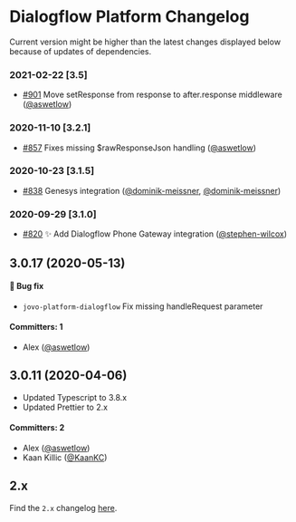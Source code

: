 # Dialogflow Platform Changelog

Current version might be higher than the latest changes displayed below because of updates of dependencies.

### 2021-02-22 [3.5]
- [#901](https://github.com/jovotech/jovo-framework/pull/901) Move setResponse from response to after.response middleware ([@aswetlow](https://github.com/aswetlow))



### 2020-11-10 [3.2.1]
- [#857](https://github.com/jovotech/jovo-framework/pull/857) Fixes missing $rawResponseJson handling ([@aswetlow](https://github.com/aswetlow))


### 2020-10-23 [3.1.5]
- [#838](https://github.com/jovotech/jovo-framework/pull/838) Genesys integration ([@dominik-meissner](https://github.com/StepanU), [@dominik-meissner](https://github.com/dominik-meissner))


### 2020-09-29 [3.1.0]

- [#820](https://github.com/jovotech/jovo-framework/pull/820) :sparkles: Add Dialogflow Phone Gateway integration ([@stephen-wilcox](https://github.com/stephen-wilcox))

## 3.0.17 (2020-05-13)

#### :bug: Bug fix
 * `jovo-platform-dialogflow` Fix missing handleRequest parameter 

#### Committers: 1
- Alex ([@aswetlow](https://github.com/aswetlow))



## 3.0.11 (2020-04-06)

* Updated Typescript to 3.8.x
* Updated Prettier to 2.x

#### Committers: 2
- Alex ([@aswetlow](https://github.com/aswetlow))
- Kaan Killic ([@KaanKC](https://github.com/KaanKC))

## 2.x

Find the `2.x` changelog [here](https://github.com/jovotech/jovo-framework/blob/v2/CHANGELOG.md).
